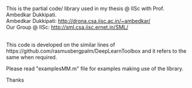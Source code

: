 This is the partial code/ library used in my thesis @ IISc with Prof. Ambedkar Dukkipati.<br/>
Ambedkar Dukkipati: http://drona.csa.iisc.ac.in/~ambedkar/ <br/>
Our Group @ IISc: http://sml.csa.iisc.ernet.in/SML/ <br/>

<br/>
This code is developed on the similar lines of https://github.com/rasmusbergpalm/DeepLearnToolbox and it refers to the same when required. <br/>

Please read "examplesMM.m" file for examples making use of the library.

Thanks

